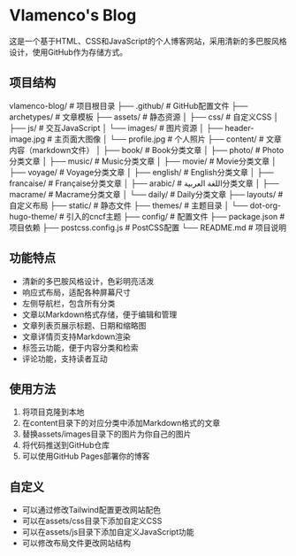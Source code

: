 # Vlamenco's Blog

这是一个基于HTML、CSS和JavaScript的个人博客网站，采用清新的多巴胺风格设计，使用GitHub作为存储方式。

## 项目结构

vlamenco-blog/                 # 项目根目录
├── .github/                   # GitHub配置文件
├── archetypes/                # 文章模板
├── assets/                    # 静态资源
│   ├── css/                   # 自定义CSS
│   ├── js/                    # 交互JavaScript
│   └── images/                # 图片资源
│       ├── header-image.jpg   # 主页面大图像
│       └── profile.jpg        # 个人照片
├── content/                   # 文章内容（markdown文件）
│   ├── book/                  # Book分类文章
│   ├── photo/                 # Photo分类文章
│   ├── music/                 # Music分类文章
│   ├── movie/                 # Movie分类文章
│   ├── voyage/                # Voyage分类文章
│   ├── english/               # English分类文章
│   ├── francaise/             # Française分类文章
│   ├── arabic/                # اللغة العربية分类文章
│   ├── macrame/               # Macrame分类文章
│   └── daily/                 # Daily分类文章
├── layouts/                   # 自定义布局
├── static/                    # 静态文件
├── themes/                    # 主题目录
│   └── dot-org-hugo-theme/    # 引入的cncf主题
├── config/                    # 配置文件
├── package.json               # 项目依赖
├── postcss.config.js          # PostCSS配置
└── README.md                  # 项目说明

## 功能特点

- 清新的多巴胺风格设计，色彩明亮活泼
- 响应式布局，适配各种屏幕尺寸
- 左侧导航栏，包含所有分类
- 文章以Markdown格式存储，便于编辑和管理
- 文章列表页展示标题、日期和缩略图
- 文章详情页支持Markdown渲染
- 标签云功能，便于内容分类和检索
- 评论功能，支持读者互动

## 使用方法

1. 将项目克隆到本地
2. 在content目录下的对应分类中添加Markdown格式的文章
3. 替换assets/images目录下的图片为你自己的图片
4. 将代码推送到GitHub仓库
5. 可以使用GitHub Pages部署你的博客

## 自定义

- 可以通过修改Tailwind配置更改网站配色
- 可以在assets/css目录下添加自定义CSS
- 可以在assets/js目录下添加自定义JavaScript功能
- 可以修改布局文件更改网站结构
